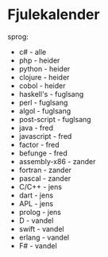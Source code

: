 Fjulekalender
=============


sprog:

* c# - alle
* php - heider
* python - heider
* clojure - heider
* cobol - heider
* haskell's - fuglsang
* perl - fuglsang
* algol - fuglsang
* post-script - fuglsang
* java - fred
* javascript - fred
* factor - fred
* befunge - fred
* assembly-x86 - zander
* fortran - zander
* pascal - zander
* C/C++ - jens
* dart - jens
* APL - jens
* prolog - jens
* D - vandel
* swift - vandel
* erlang - vandel
* F# - vandel

